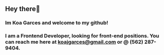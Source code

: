 ## Hey there👋 
### Im Koa Garces and welcome to my github!

### I am a Frontend Developer, looking for front-end positions. You can reach me here at koajgarces@gmail.com or @ (562) 287-9404.

<!---
koagarces/koagarces is a ✨ special ✨ repository because its `README.md` (this file) appears on your GitHub profile.
You can click the Preview link to take a look at your changes.
--->
